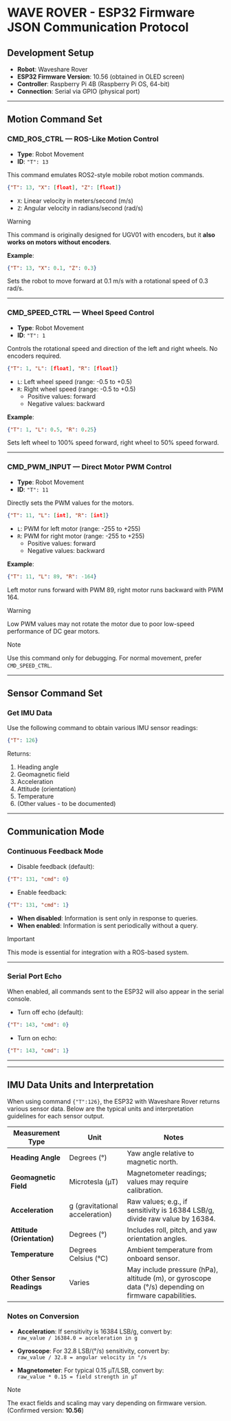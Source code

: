 # WAVE ROVER - ESP32 Firmware JSON Communication Protocol

## Development Setup

- **Robot**: Waveshare Rover  
- **ESP32 Firmware Version**: 10.56 (obtained in OLED screen)
- **Controller**: Raspberry Pi 4B (Raspberry Pi OS, 64-bit)  
- **Connection**: Serial via GPIO (physical port)  

---

## Motion Command Set

### CMD_ROS_CTRL — ROS-Like Motion Control

- **Type**: Robot Movement  
- **ID**: `"T": 13`

This command emulates ROS2-style mobile robot motion commands.

```json
{"T": 13, "X": [float], "Z": [float]}
```

- `X`: Linear velocity in meters/second (m/s)  
- `Z`: Angular velocity in radians/second (rad/s)

> [!WARNING]
> This command is originally designed for UGV01 with encoders, but it **also works on motors without encoders**.

**Example**:
```json
{"T": 13, "X": 0.1, "Z": 0.3}
```
Sets the robot to move forward at 0.1 m/s with a rotational speed of 0.3 rad/s.

---

### CMD_SPEED_CTRL — Wheel Speed Control

- **Type**: Robot Movement  
- **ID**: `"T": 1`

Controls the rotational speed and direction of the left and right wheels. No encoders required.

```json
{"T": 1, "L": [float], "R": [float]}
```

- `L`: Left wheel speed (range: -0.5 to +0.5)  
- `R`: Right wheel speed (range: -0.5 to +0.5)  
  - Positive values: forward  
  - Negative values: backward  

**Example**:
```json
{"T": 1, "L": 0.5, "R": 0.25}
```
Sets left wheel to 100% speed forward, right wheel to 50% speed forward.

---

### CMD_PWM_INPUT — Direct Motor PWM Control

- **Type**: Robot Movement  
- **ID**: `"T": 11`

Directly sets the PWM values for the motors.

```json
{"T": 11, "L": [int], "R": [int]}
```

- `L`: PWM for left motor (range: -255 to +255)  
- `R`: PWM for right motor (range: -255 to +255)  
  - Positive values: forward  
  - Negative values: backward  

**Example**:
```json
{"T": 11, "L": 89, "R": -164}
```
Left motor runs forward with PWM 89, right motor runs backward with PWM 164.

> [!WARNING]
> Low PWM values may not rotate the motor due to poor low-speed performance of DC gear motors.

> [!NOTE]
> Use this command only for debugging. For normal movement, prefer `CMD_SPEED_CTRL`.

---

## Sensor Command Set

### Get IMU Data

Use the following command to obtain various IMU sensor readings:

```json
{"T": 126}
```

Returns:

1. Heading angle  
2. Geomagnetic field  
3. Acceleration  
4. Attitude (orientation)  
5. Temperature  
6. (Other values - to be documented)  

---

## Communication Mode

### Continuous Feedback Mode

- Disable feedback (default):
```json
{"T": 131, "cmd": 0}
```

- Enable feedback:
```json
{"T": 131, "cmd": 1}
```

- **When disabled**: Information is sent only in response to queries.  
- **When enabled**: Information is sent periodically without a query.

> [!IMPORTANT]
> This mode is essential for integration with a ROS-based system.

---

### Serial Port Echo

When enabled, all commands sent to the ESP32 will also appear in the serial console.

- Turn off echo (default):
```json
{"T": 143, "cmd": 0}
```

- Turn on echo:
```json
{"T": 143, "cmd": 1}
```

---


---

## IMU Data Units and Interpretation

When using command `{"T":126}`, the ESP32 with Waveshare Rover returns various sensor data. Below are the typical units and interpretation guidelines for each sensor output.

| Measurement Type        | Unit                                | Notes                                                                                                  |
|-------------------------|-------------------------------------|--------------------------------------------------------------------------------------------------------|
| **Heading Angle**       | Degrees (°)                         | Yaw angle relative to magnetic north.                                                                 |
| **Geomagnetic Field**   | Microtesla (µT)                     | Magnetometer readings; values may require calibration.                                                 |
| **Acceleration**        | g (gravitational acceleration)      | Raw values; e.g., if sensitivity is 16384 LSB/g, divide raw value by 16384.                            |
| **Attitude (Orientation)** | Degrees (°)                     | Includes roll, pitch, and yaw orientation angles.                                                     |
| **Temperature**         | Degrees Celsius (°C)                | Ambient temperature from onboard sensor.                                                               |
| **Other Sensor Readings** | Varies                            | May include pressure (hPa), altitude (m), or gyroscope data (°/s) depending on firmware capabilities.  |

### Notes on Conversion

- **Acceleration**: If sensitivity is 16384 LSB/g, convert by:  
  ```raw_value / 16384.0 = acceleration in g```

- **Gyroscope**: For 32.8 LSB/(°/s) sensitivity, convert by:  
  ```raw_value / 32.8 = angular velocity in °/s```

- **Magnetometer**: For typical 0.15 µT/LSB, convert by:  
  ```raw_value * 0.15 = field strength in µT```

> [!NOTE]
> The exact fields and scaling may vary depending on firmware version. (Confirmed version: **10.56**)
